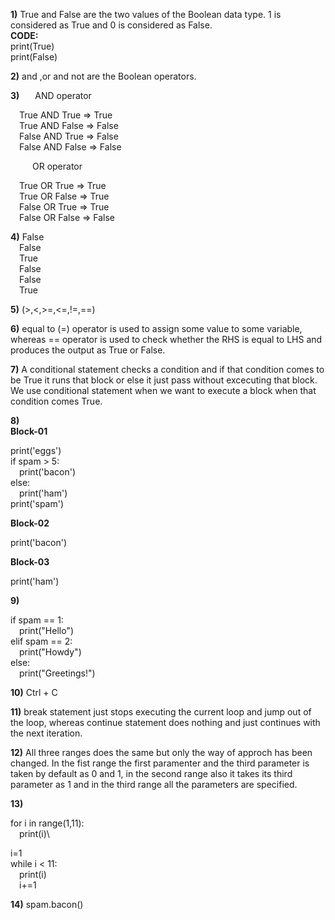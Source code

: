 **1)**
True and False are the two values of the Boolean data type. 1 is considered as True and 
      0 is considered as False.\
 **CODE:**\
 print(True)\
 print(False)

**2)**
and ,or and not are the Boolean operators.

**3)**
&ensp;&ensp;&ensp;AND operator  

&ensp;&ensp;True AND True => True\
&ensp;&ensp;True AND False => False\
&ensp;&ensp;False AND True => False\
&ensp;&ensp;False AND False => False  

&ensp;&ensp;&ensp;&ensp;&ensp;OR operator  

&ensp;&ensp;True OR True => True\
&ensp;&ensp;True OR False => True\
&ensp;&ensp;False OR True => True\
&ensp;&ensp;False OR False => False

**4)**
False\
&ensp;&ensp;False\
&ensp;&ensp;True\
&ensp;&ensp;False\
&ensp;&ensp;False\
&ensp;&ensp;True

**5)**
(>,<,>=,<=,!=,==)

**6)**
equal to (=) operator is used to assign some value to some variable, whereas == operator is used to check
 whether the RHS is equal to LHS and produces the output as True or False.

**7)**
A conditional statement checks a condition and if that condition comes to be True it
runs that block or else it just pass without excecuting that block. We use conditional statement 
when we want to execute a block when that condition comes True.

**8)**\
**Block-01**  

print('eggs')\
if spam > 5:\
&ensp;&ensp;print('bacon')\
else:\
&ensp;&ensp;print('ham')\
print('spam')
  

**Block-02**  

print('bacon')
  

**Block-03**  

print('ham')

**9)**  

if spam == 1:\
&ensp;&ensp;print("Hello")\
elif spam == 2:\
&ensp;&ensp;print("Howdy")\
else:\
&ensp;&ensp;print("Greetings!")

**10)**
Ctrl + C

**11)**
break statement just stops executing the current loop and jump out of the loop, whereas continue statement does nothing and just continues with the next iteration.

**12)**
All three ranges does the same but only the way of approch has been changed. In the fist range the first paramenter and the third parameter is taken by default as 0 and 1, in the second range also it takes its third parameter as 1 and in the third range all the parameters are specified.

**13)**  

for i in range(1,11):\
&ensp;&ensp;print(i)\  

i=1\
   while i < 11:\
   &ensp;&ensp;print(i)\
   &ensp;&ensp;i+=1

**14)**
spam.bacon()
